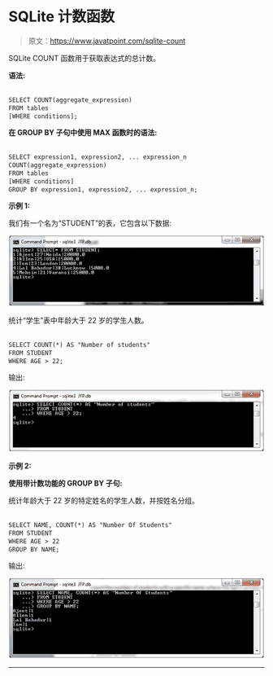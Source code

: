 # SQLite 计数函数

> 原文：<https://www.javatpoint.com/sqlite-count>

SQLite COUNT 函数用于获取表达式的总计数。

**语法:**

```

SELECT COUNT(aggregate_expression)
FROM tables
[WHERE conditions]; 

```

**在 GROUP BY 子句中使用 MAX 函数时的语法:**

```

SELECT expression1, expression2, ... expression_n
COUNT(aggregate_expression)
FROM tables
[WHERE conditions]
GROUP BY expression1, expression2, ... expression_n; 

```

**示例 1:**

我们有一个名为“STUDENT”的表，它包含以下数据:

![Sqlite Count function 1](img/19812ff8b742699df4b1a1e4bbd4c578.png)

统计“学生”表中年龄大于 22 岁的学生人数。

```

SELECT COUNT(*) AS "Number of students"
FROM STUDENT
WHERE AGE > 22;

```

输出:

![Sqlite Count function 2](img/8f49aec6c8a07ab9cdd1d4d6a2126439.png)

**示例 2:**

**使用带计数功能的 GROUP BY 子句:**

统计年龄大于 22 岁的特定姓名的学生人数，并按姓名分组。

```

SELECT NAME, COUNT(*) AS "Number Of Students"
FROM STUDENT
WHERE AGE > 22
GROUP BY NAME;

```

输出:

![Sqlite Count function 3](img/4551233a53c75e3017e3d323cc16ba7b.png)

* * *